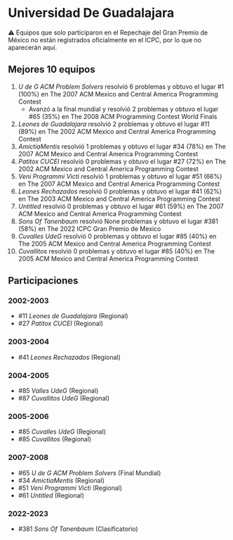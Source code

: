 # Universidad De Guadalajara

:warning: Equipos que solo participaron en el Repechaje del Gran Premio de México no están registrados oficialmente en el ICPC, por lo que no aparecerán aquí.

## Mejores 10 equipos

1. _U de G ACM Problem Solvers_ resolvió 6 problemas y obtuvo el lugar #1 (100%) en The 2007 ACM Mexico and Central America Programming Contest
    - Avanzó a la final mundial y resolvió 2 problemas y obtuvo el lugar #65 (35%) en The 2008 ACM Programming Contest World Finals
1. _Leones de Guadalajara_ resolvió 2 problemas y obtuvo el lugar #11 (89%) en The 2002 ACM Mexico and Central America Programming Contest
1. _AmictiaMentis_ resolvió 1 problemas y obtuvo el lugar #34 (78%) en The 2007 ACM Mexico and Central America Programming Contest
1. _Patitox CUCEI_ resolvió 0 problemas y obtuvo el lugar #27 (72%) en The 2002 ACM Mexico and Central America Programming Contest
1. _Veni Programmi Victi_ resolvió 1 problemas y obtuvo el lugar #51 (66%) en The 2007 ACM Mexico and Central America Programming Contest
1. _Leones Rechazados_ resolvió 0 problemas y obtuvo el lugar #41 (62%) en The 2003 ACM Mexico and Central America Programming Contest
1. _Untitled_ resolvió 0 problemas y obtuvo el lugar #61 (59%) en The 2007 ACM Mexico and Central America Programming Contest
1. _Sons Of Tanenbaum_ resolvió None problemas y obtuvo el lugar #381 (58%) en The 2022 ICPC Gran Premio de Mexico
1. _Cuvalles UdeG_ resolvió 0 problemas y obtuvo el lugar #85 (40%) en The 2005 ACM Mexico and Central America Programming Contest
1. _Cuvallitos_ resolvió 0 problemas y obtuvo el lugar #85 (40%) en The 2005 ACM Mexico and Central America Programming Contest

## Participaciones

### 2002-2003

- #11 _Leones de Guadalajara_ (Regional)
- #27 _Patitox CUCEI_ (Regional)

### 2003-2004

- #41 _Leones Rechazados_ (Regional)

### 2004-2005

- #85 _Valles UdeG_ (Regional)
- #87 _Cuvallitos UdeG_ (Regional)

### 2005-2006

- #85 _Cuvalles UdeG_ (Regional)
- #85 _Cuvallitos_ (Regional)

### 2007-2008

- #65 _U de G ACM Problem Solvers_ (Final Mundial)
- #34 _AmictiaMentis_ (Regional)
- #51 _Veni Programmi Victi_ (Regional)
- #61 _Untitled_ (Regional)

### 2022-2023

- #381 _Sons Of Tanenbaum_ (Clasificatorio)



